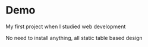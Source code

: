 # Demo
My first project when I studied web development

No need to install anything, all static table based design
